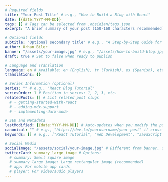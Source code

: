 ```yaml
---
# Required fields
title: "Your Post Title" # e.g., "How to Build a Blog with React"
date: {{date:YYYY-MM-DD}}
tags: [] # Tags can be selected from .obsidian/tags.json
excerpt: "A brief summary of your post (150-160 characters recommended)" # e.g., "Learn how to build a modern blog using React and Next.js with advanced features like MDX support and dynamic routing."

# Optional fields
subtitle: "Optional secondary title" # e.g., "A Step-by-Step Guide for Developers"
author: Orhan Biler
banner: "/assets/your-image.jpg" # e.g., "/assets/how-to-build-blog.jpg"
draft: true # Set to false when ready to publish

# Language and Translation
language: en # Available: en (English), tr (Turkish), es (Spanish), etc.
translations: {}

# Series Information (optional)
series: "" # e.g., "React Blog Tutorial"
seriesOrder: 1 # Position in series: 1, 2, 3, etc.
relatedPosts: [] # List related post slugs
  # - getting-started-with-react
  # - adding-mdx-support
  # - implementing-dark-mode

# SEO and Metadata
lastModified: {{date:YYYY-MM-DD}} # Auto-updates when you modify the post
canonical: "" # e.g., "https://dev.to/yourusername/your-post" if cross-posted
keywords: [] # e.g., ["React Tutorial", "Web Development", "JavaScript Framework"]

# Social Media
socialImage: "/assets/social/your-image.jpg" # Different from banner, optimized for social sharing (1200x630px recommended)
twitterCard: summary_large_image # Options:
  # summary: Small square image
  # summary_large_image: Large rectangular image (recommended)
  # app: For mobile app cards
  # player: For video/audio players
---
```

